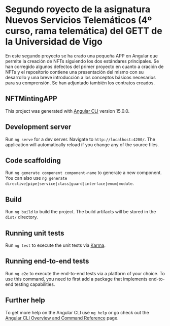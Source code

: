 # Segundo royecto de la asignatura Nuevos Servicios Telemáticos (4º curso, rama telemática) del GETT de la Universidad de Vigo

En este segundo proyecto se ha crado una pequeña APP en Angular que permite la creación de NFTs siguiendo los dos estándares principales. Se han corregido algunos defectos del primer proyecto en cuanto a cración de NFTs y el repositorio contiene una presentación del mismo con su desarrollo y una breve introducción a los conceptos básicos necesarios para su comprensión. Se han adjuntado también los contratos creados.


## NFTMintingAPP

This project was generated with [Angular CLI](https://github.com/angular/angular-cli) version 15.0.0.

## Development server

Run `ng serve` for a dev server. Navigate to `http://localhost:4200/`. The application will automatically reload if you change any of the source files.

## Code scaffolding

Run `ng generate component component-name` to generate a new component. You can also use `ng generate directive|pipe|service|class|guard|interface|enum|module`.

## Build

Run `ng build` to build the project. The build artifacts will be stored in the `dist/` directory.

## Running unit tests

Run `ng test` to execute the unit tests via [Karma](https://karma-runner.github.io).

## Running end-to-end tests

Run `ng e2e` to execute the end-to-end tests via a platform of your choice. To use this command, you need to first add a package that implements end-to-end testing capabilities.

## Further help

To get more help on the Angular CLI use `ng help` or go check out the [Angular CLI Overview and Command Reference](https://angular.io/cli) page.
